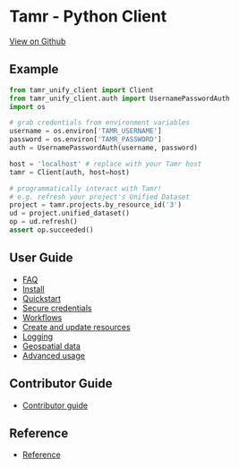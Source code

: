 # Tamr - Python Client

[View on Github](https://github.com/Datatamer/tamr-client)

## Example

```python
from tamr_unify_client import Client
from tamr_unify_client.auth import UsernamePasswordAuth
import os

# grab credentials from environment variables
username = os.environ['TAMR_USERNAME']
password = os.environ['TAMR_PASSWORD']
auth = UsernamePasswordAuth(username, password)

host = 'localhost' # replace with your Tamr host
tamr = Client(auth, host=host)

# programmatically interact with Tamr!
# e.g. refresh your project's Unified Dataset
project = tamr.projects.by_resource_id('3')
ud = project.unified_dataset()
op = ud.refresh()
assert op.succeeded()
```

## User Guide

  * [FAQ](user-guide/faq)
  * [Install](user-guide/installation)
  * [Quickstart](user-guide/quickstart)
  * [Secure credentials](user-guide/secure-credentials)
  * [Workflows](user-guide/workflows)
  * [Create and update resources](user-guide/spec)
  * [Logging](user-guide/logging)
  * [Geospatial data](user-guide/geo)
  * [Advanced usage](user-guide/advanced-usage)

## Contributor Guide

  * [Contributor guide](contributor-guide)

## Reference

  * [Reference](reference)
